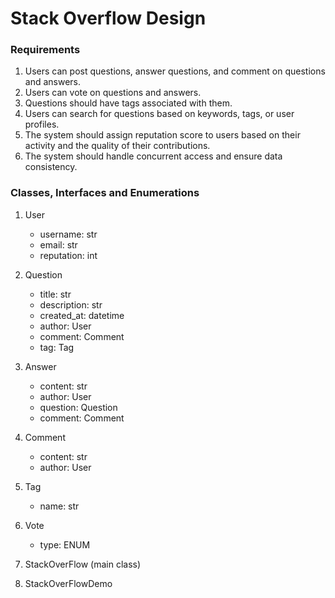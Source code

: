 # Stack Overflow Design

### Requirements
1. Users can post questions, answer questions, and comment on questions and answers.
2. Users can vote on questions and answers.
3. Questions should have tags associated with them.
4. Users can search for questions based on keywords, tags, or user profiles.
5. The system should assign reputation score to users based on their activity and the quality of their contributions.
6. The system should handle concurrent access and ensure data consistency.


### Classes, Interfaces and Enumerations
1. User
    - username: str
    - email: str
    - reputation: int

2. Question
    - title: str
    - description: str
    - created_at: datetime
    - author: User
    - comment: Comment
    - tag: Tag

3. Answer
    - content: str
    - author: User
    - question: Question
    - comment: Comment

4. Comment
    - content: str
    - author: User

5. Tag
    - name: str

6. Vote
    - type: ENUM

7. StackOverFlow (main class)

8. StackOverFlowDemo